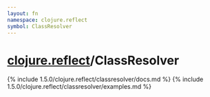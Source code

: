 ```yaml
---
layout: fn
namespace: clojure.reflect
symbol: ClassResolver
---
```


# [clojure.reflect](../)/ClassResolver

{% include 1.5.0/clojure.reflect/classresolver/docs.md %}
{% include 1.5.0/clojure.reflect/classresolver/examples.md %}

